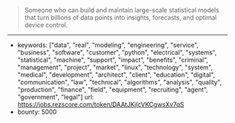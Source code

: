 >Someone who can build and maintain large-scale statistical models that turn billions of data points into insights, forecasts, and optimal device control.
------
- keywords: ["data", "real", "modeling", "engineering", "service", "business", "software", "customer", "python", "electrical", "systems", "statistical", "machine", "support", "impact", "benefits", "criminal", "management", "project", "market", "linux", "technology", "system", "medical", "development", "architect", "client", "education", "digital", "communication", "law", "technical", "algorithms", "analysis", "quality", "production", "finance", "field", "equipment", "recruiting", "agent", "government", "legal"]
url: https://jobs.rezscore.com/token/DAAtJKjIcVKCgwsXv7qS
- bounty: 5000
